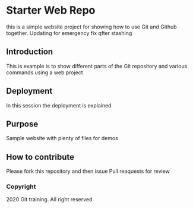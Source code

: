 # Starter Web Repo

this is a simple website project for showing
how to use Git and Github together. Updating for emergency fix qfter stashing

## Introduction

This is example is to show different parts of the Git repository and various
commands using a web project

## Deployment

In this session the deployment is explained

## Purpose

Sample website with plenty of files for demos

## How to contribute

Please fork this repository and then issue Pull reaquests for review

### Copyright 

2020 Git training. All right reserved



